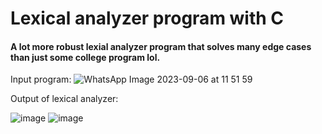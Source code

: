 # Lexical analyzer program with C

#### A lot more robust lexial analyzer program that solves many edge cases than just some college program lol. 

Input program:
![WhatsApp Image 2023-09-06 at 11 51 59](https://github.com/Indian-otaku/Software-Systems/assets/84381682/66185506-e262-4f6e-9558-963467e43e3f)

Output of lexical analyzer:


![image](https://github.com/Indian-otaku/Software-Systems/assets/84381682/b3216bf3-0345-4cea-ba57-92fefcaad6e4)
![image](https://github.com/Indian-otaku/Software-Systems/assets/84381682/a03fe749-eae4-4913-9f61-c5dc2a2865c3)


